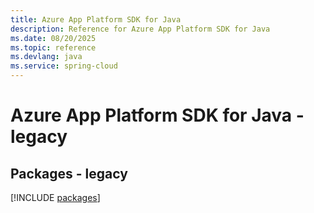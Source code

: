 ```yaml
---
title: Azure App Platform SDK for Java
description: Reference for Azure App Platform SDK for Java
ms.date: 08/20/2025
ms.topic: reference
ms.devlang: java
ms.service: spring-cloud
---
```

# Azure App Platform SDK for Java - legacy
## Packages - legacy
[!INCLUDE [packages](app-platform-index.md)]
